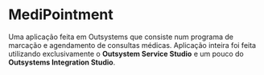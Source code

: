 # MediPointment

Uma aplicação feita em Outsystems que consiste num programa de marcação e agendamento de consultas médicas. Aplicação inteira foi feita utilizando exclusivamente o **Outsystem Service Studio** e um pouco do **Outsystems Integration Studio**.
